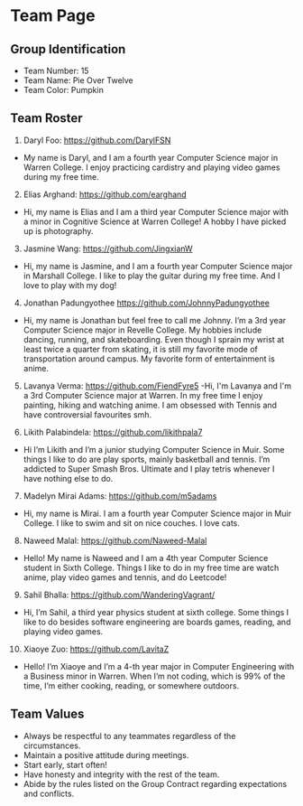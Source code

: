 # Team Page

## Group Identification
- Team Number: 15
- Team Name: Pie Over Twelve	 
- Team Color: Pumpkin	

## Team Roster
1. Daryl Foo: https://github.com/DarylFSN
- My name is Daryl, and I am a fourth year Computer Science major in Warren College. I enjoy practicing cardistry and playing video games during my free time.

2. Elias Arghand: https://github.com/earghand 
- Hi, my name is Elias and I am a third year Computer Science major with a minor in Cognitive Science at Warren College! A hobby I have picked up is photography.

3. Jasmine Wang: https://github.com/JingxianW  
- Hi, my name is Jasmine, and I am a fourth year Computer Science major in Marshall College. I like to play the guitar during my free time. And I love to play with my dog!

4. Jonathan Padungyothee https://github.com/JohnnyPadungyothee
- Hi, my name is Jonathan but feel free to call me Johnny. I’m a 3rd year Computer Science major in Revelle College. My hobbies include dancing, running, and skateboarding. Even though I sprain my wrist at least twice a quarter from skating, it is still my favorite mode of transportation around campus. My favorite form of entertainment is anime.

5. Lavanya Verma: https://github.com/FiendFyre5
-Hi, I'm Lavanya and I'm a 3rd Computer Science major at Warren. In my free time I enjoy painting, hiking and watching anime. I am obsessed with Tennis and have controversial favourites smh.

6. Likith Palabindela: https://github.com/likithpala7
- Hi I’m Likith and I’m a junior studying Computer Science in Muir. Some things I like to do are play sports, mainly basketball and tennis. I’m addicted to Super Smash Bros. Ultimate and I play tetris whenever I have nothing else to do.

7. Madelyn Mirai Adams: https://github.com/m5adams 
- Hi, my name is Mirai. I am a fourth year Computer Science major in Muir College. I like to swim and sit on nice couches. I love cats.

8. Naweed Malal: https://github.com/Naweed-Malal
- Hello! My name is Naweed and I am a 4th year Computer Science student in Sixth College. Things I like to do in my free time are watch anime,  play video games and tennis, and do Leetcode!

9. Sahil Bhalla: https://github.com/WanderingVagrant/
- Hi, I’m Sahil, a third year physics student at sixth college. Some things I like to do besides software engineering are boards games, reading, and playing video games.

10. Xiaoye Zuo: https://github.com/LavitaZ 
- Hello! I’m Xiaoye and I’m a 4-th year major in Computer Engineering with a Business minor in Warren. When I’m not coding, which is 99% of the time, I’m either cooking, reading, or somewhere outdoors.  

## Team Values
- Always be respectful to any teammates regardless of the circumstances.
- Maintain a positive attitude during meetings.
- Start early, start often!
- Have honesty and integrity with the rest of the team.
- Abide by the rules listed on the Group Contract regarding expectations and conflicts.
